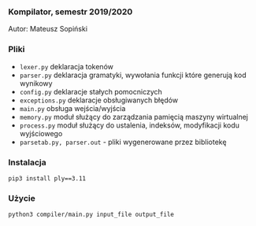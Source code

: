 ### Kompilator, semestr 2019/2020
Autor: Mateusz Sopiński

### Pliki
- `lexer.py` deklaracja tokenów
- `parser.py` deklaracja gramatyki, wywołania funkcji które generują kod wynikowy
- `config.py` deklaracje stałych pomocniczych
- `exceptions.py` deklaracje obsługiwanych błędów
- `main.py` obsługa wejścia/wyjścia
- `memory.py` moduł służący do zarządzania pamięcią maszyny wirtualnej
- `process.py` moduł służący do ustalenia, indeksów, modyfikacji kodu wyjściowego
- `parsetab.py, parser.out` - pliki wygenerowane przez bibliotekę

### Instalacja
`pip3 install ply==3.11`

### Użycie
`python3 compiler/main.py input_file output_file`
